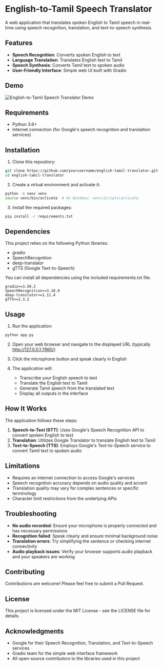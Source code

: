 # English-to-Tamil Speech Translator

A web application that translates spoken English to Tamil speech in real-time using speech recognition, translation, and text-to-speech synthesis.

## Features

- **Speech Recognition**: Converts spoken English to text
- **Language Translation**: Translates English text to Tamil
- **Speech Synthesis**: Converts Tamil text to spoken audio
- **User-Friendly Interface**: Simple web UI built with Gradio

## Demo

![English-to-Tamil Speech Translator Demo]([https://via.placeholder.com/800x400?text=Demo+Screenshot](https://github.com/Dharshanyadav/English-to-Tamil-Speech-Translator/blob/cfd0fbd3eef1718408a88eb6cf888952adf9d510/image_2025-05-18_132803978.png))

## Requirements

- Python 3.6+
- Internet connection (for Google's speech recognition and translation services)

## Installation

1. Clone this repository:
```bash
git clone https://github.com/yourusername/english-tamil-translator.git
cd english-tamil-translator
```

2. Create a virtual environment and activate it:
```bash
python -m venv venv
source venv/bin/activate  # On Windows: venv\Scripts\activate
```

3. Install the required packages:
```bash
pip install -r requirements.txt
```

## Dependencies

This project relies on the following Python libraries:
- gradio
- SpeechRecognition
- deep-translator
- gTTS (Google Text-to-Speech)

You can install all dependencies using the included requirements.txt file:
```
gradio>=3.50.2
SpeechRecognition>=3.10.0
deep-translator>=1.11.4
gTTS>=2.3.2
```

## Usage

1. Run the application:
```bash
python app.py
```

2. Open your web browser and navigate to the displayed URL (typically http://127.0.0.1:7860/)

3. Click the microphone button and speak clearly in English

4. The application will:
   - Transcribe your English speech to text
   - Translate the English text to Tamil
   - Generate Tamil speech from the translated text
   - Display all outputs in the interface

## How It Works

The application follows these steps:

1. **Speech-to-Text (STT)**: Uses Google's Speech Recognition API to convert spoken English to text
2. **Translation**: Utilizes Google Translator to translate English text to Tamil
3. **Text-to-Speech (TTS)**: Employs Google's Text-to-Speech service to convert Tamil text to spoken audio

## Limitations

- Requires an internet connection to access Google's services
- Speech recognition accuracy depends on audio quality and accent
- Translation quality may vary for complex sentences or specific terminology
- Character limit restrictions from the underlying APIs

## Troubleshooting

- **No audio recorded**: Ensure your microphone is properly connected and has necessary permissions
- **Recognition failed**: Speak clearly and ensure minimal background noise
- **Translation errors**: Try simplifying the sentence or checking internet connectivity
- **Audio playback issues**: Verify your browser supports audio playback and your speakers are working

## Contributing

Contributions are welcome! Please feel free to submit a Pull Request.

## License

This project is licensed under the MIT License - see the LICENSE file for details.

## Acknowledgments

- Google for their Speech Recognition, Translation, and Text-to-Speech services
- Gradio team for the simple web interface framework
- All open-source contributors to the libraries used in this project
